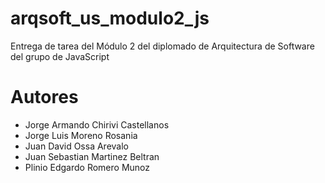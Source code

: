 # arqsoft_us_modulo2_js
Entrega de tarea del Módulo 2 del diplomado de Arquitectura de Software del grupo de JavaScript

# Autores
- Jorge Armando Chirivi Castellanos
- Jorge Luis Moreno Rosania
- Juan David Ossa Arevalo
- Juan Sebastian Martinez Beltran
- Plinio Edgardo Romero Munoz
